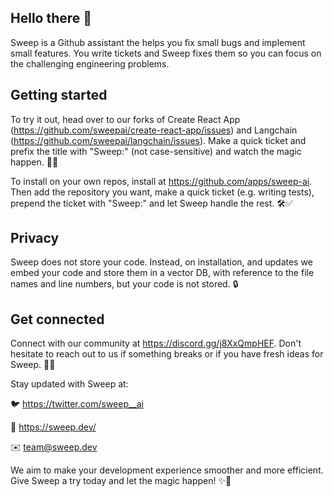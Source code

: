 ## Hello there 👋

Sweep is a Github assistant the helps you fix small bugs and implement small features. You write tickets and Sweep fixes them so you can focus on the challenging engineering problems.

## Getting started

To try it out, head over to our forks of Create React App (https://github.com/sweepai/create-react-app/issues) and Langchain (https://github.com/sweepai/langchain/issues). Make a quick ticket and prefix the title with "Sweep:" (not case-sensitive) and watch the magic happen. 🚀🔮

To install on your own repos, install at https://github.com/apps/sweep-ai. Then add the repository you want, make a quick ticket (e.g. writing tests), prepend the ticket with "Sweep:" and let Sweep handle the rest. 🛠️✅

## Privacy

Sweep does not store your code. Instead, on installation, and updates we embed your code and store them in a vector DB, with reference to the file names and line numbers, but your code is not stored. 🔒

## Get connected

Connect with our community at https://discord.gg/j8XxQmpHEF. Don't hesitate to reach out to us if something breaks or if you have fresh ideas for Sweep. 💬👥

Stay updated with Sweep at:

🐦 https://twitter.com/sweep__ai

🔗 https://sweep.dev/

✉️ team@sweep.dev

We aim to make your development experience smoother and more efficient. Give Sweep a try today and let the magic happen! ✨🤖

<!--

**Here are some ideas to get you started:**

🙋‍♀️ A short introduction - what is your organization all about?
🌈 Contribution guidelines - how can the community get involved?
👩‍💻 Useful resources - where can the community find your docs? Is there anything else the community should know?
🍿 Fun facts - what does your team eat for breakfast?
🧙 Remember, you can do mighty things with the power of [Markdown](https://docs.github.com/github/writing-on-github/getting-started-with-writing-and-formatting-on-github/basic-writing-and-formatting-syntax)
-->
